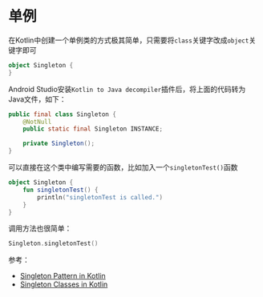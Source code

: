 # 单例

在Kotlin中创建一个单例类的方式极其简单，只需要将`class`关键字改成`object`关键字即可

```kotlin
object Singleton {
}
```

Android Studio安装`Kotlin to Java decompiler`插件后，将上面的代码转为Java文件，如下：

```java
public final class Singleton {
    @NotNull
    public static final Singleton INSTANCE;

    private Singleton();
}
```

可以直接在这个类中编写需要的函数，比如加入一个`singletonTest()`函数

```kotlin
object Singleton {
    fun singletonTest() {
        println("singletonTest is called.")
    }
}
```

调用方法也很简单：

```kotlin
Singleton.singletonTest()
```



参考：

+ [Singleton Pattern in Kotlin](https://medium.com/@ZahraHeydari/singleton-pattern-in-kotlin-b09380c53b14)
+ [Singleton Classes in Kotlin](https://www.baeldung.com/kotlin/singleton-classes)




